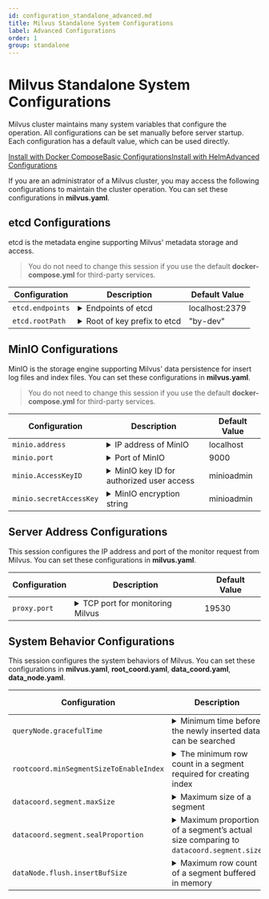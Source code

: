 ```yaml
---
id: configuration_standalone_advanced.md
title: Milvus Standalone System Configurations
label: Advanced Configurations
order: 1
group: standalone
---
```


# Milvus Standalone System Configurations

Milvus cluster maintains many system variables that configure the operation. All configurations can be set manually before server startup. Each configuration has a default value, which can be used directly.



<div class="tab-wrapper"><a href="install_standalone-docker.md" class=''>Install with Docker Compose</a><a href="configuration_standalone_basic.md" class=''>Basic Configurations</a><a href="install_standalone-helm.md" class=''>Install with Helm</a><a href="configuration_standalone_advanced.md" class='active '>Advanced Configurations</a></div>





If you are an administrator of a Milvus cluster, you may access the following configurations to maintain the cluster operation. You can set these configurations in **milvus.yaml**.

## etcd Configurations

etcd is the metadata engine supporting Milvus' metadata storage and access. 

> You do not need to change this session if you use the default **docker-compose.yml** for third-party services.

<table id="etcd">
<thead>
  <tr>     
    <th class="width20">Configuration</th>     
    <th class="width70">Description</th>     
    <th class="width10">Default Value</th>   
  </tr>
</thead>
<tbody>
	<tr>
		<td><code>etcd.endpoints</code></td>
		<td><details>
       <summary>Endpoints of etcd</summary>
       <li>Environment variable: <code>ETCD_ENDPOINTS</code></li>
       <li>Access etcd service with <code>etcd.endpoints</code>.</li>
       <li>etcd preferentially acquires valid address from environment variable <code>ETCD_ENDPOINTS</code> when Milvus is booted up.</li>
       <li>You can change this parameter as the endpoints of your own etcd cluster.</li>
      </details></td>
		<td>localhost:2379</td>
	</tr>
	<tr>
		<td><code>etcd.rootPath</code></td>
		<td><details>
       <summary>Root of key prefix to etcd</summary>
       <li>Milvus stores data in etcd with this root key prefix.</li>
       <li>Be careful with changing this configuration if you have used Milvus for a period of time. Changes to this configuration will affect your access to old data.</li>
       <li>We recommend changing this configuration before using Milvus for the first time.</li>
       <li>Set an easy-to-identify root key prefix for Milvus if etcd already exists. We recommend setting it as "<b>milvus-root</b>".</li>
      </details></td>
		<td>"by-dev"</td>
	</tr>
</tbody>
</table>


## MinIO Configurations

MinIO is the storage engine supporting Milvus' data persistence for insert log files and index files.  You can set these configurations in **milvus.yaml**.

> You do not need to change this session if you use the default **docker-compose.yml** for third-party services.

<table id="minio">
<thead>
  <tr>     
    <th class="width20">Configuration</th>     
    <th class="width70">Description</th>     
    <th class="width10">Default Value</th>   
  </tr>
</thead>
<tbody>
  <tr>
		<td><code>minio.address</code></td>
		<td><details>
       <summary>IP address of MinIO</summary>
       <li>Environment variable: <code>MINIO_ADDRESS</code></li>
       <li>Access MinIO service with <code>minio.address</code>. <code>minio.address</code> and <code>minio.port</code> together generates the valid access to MinIO.</li>
       <li>MinIO preferentially acquires the valid address from the environment variable <code>MINIO_ADDRESS</code> when Milvus is booted up.</li>
      <li>Default value applies when MinIO and Milvus are running on the same network.</li>
      <li>Milvus 2.0 uses non-secure mode to access MinIO. Upcoming Milvus versions will support secure access to MinIO.</li>
      </details></td>
		<td>localhost</td>
	</tr>
  <tr>
		<td><code>minio.port</code></td>
		<td><details>
       <summary>Port of MinIO</summary>
       <li>Environment variable: <code>MINIO_ADDRESS</code></li>
       <li>Access MinIO service with <code>minio.address</code>. <code>minio.address</code> and <code>minio.port</code> together generates the valid access to MinIO.</li>
       <li>MinIO preferentially acquires the valid port from the environment variable <code>MINIO_ADDRESS</code> when Milvus is booted up.</li>
      </details></td>
		<td>9000</td>
	</tr>
  <tr>
		<td><code>minio.AccessKeyID</code></td>
		<td><details>
       <summary>MinIO key ID for authorized user access</summary>
       <li>Environment variable: <code>MINIO_ACCESS_KEY</code></li>
       <li>Access key ID that MinIO issued to authorized users. <code>minio.accessKeyID</code> and <code>minio.secretAccessKey</code> together is used for identity authentication to access the MinIO service.</li>
       <li>This configuration must be set identical to the environment variable <code>MINIO_ACCESS_KEY</code>, which is necessary for booting up MinIO. The default value applies to the MinIO service that booted up with the default <b>docker-compose.yml</b> provided by Milvus.</li>
      </details></td>
		<td>minioadmin</td>
	</tr>
  <tr>
		<td><code>minio.secretAccessKey</code></td>
		<td><details>
       <summary>MinIO encryption string</summary>
       <li>Environment variable: <code>MINIO_SECRET_KEY</code></li>
       <li>Secret key used to encrypt the signature string and verify the signature string on server. It must be kept strictly confidential and accessible only to the MinIO server and users.</li>
       <li>This configuration must be set identical to the environment variable <code>MINIO_SECRET_KEY</code>, which is necessary for booting up MinIO. The default value applies to the MinIO service that booted up with the default <b>docker-compose.yml</b> provided by Milvus.</li>
      </details></td>
		<td>minioadmin</td>
	</tr>
</tbody>
</table>




## Server Address Configurations

This session configures the IP address and port of the monitor request from Milvus. You can set these configurations in **milvus.yaml**.

<table id="server_address">
<thead>
  <tr>     
    <th class="width20">Configuration</th>     
    <th class="width70">Description</th>     
    <th class="width10">Default Value</th>   
  </tr>
</thead>
<tbody>
  <tr>
		<td><code>proxy.port</code></td>
		<td><details>
       <summary>TCP port for monitoring Milvus</summary>
       <li>This parameter takes effect only after being configured at the startup of Milvus.</li>
      </details></td>
		<td>19530</td>
	</tr>
</tbody>
</table>


## System Behavior Configurations

This session configures the system behaviors of Milvus. You can set these configurations in **milvus.yaml**, **root_coord.yaml**, **data_coord.yaml**, **data_node.yaml**.

<table id="system_behavior">
<thead>
  <tr>     
    <th class="width20">Configuration</th>     
    <th class="width70">Description</th>     
    <th class="width10">Default Value</th>   
  </tr>
</thead>
<tbody>
  <tr>
		<td><code>queryNode.gracefulTime</code></td>
		<td><details>
       <summary>Minimum time before the newly inserted data can be searched</summary>
       <li>Unit: ms</li>
       <li>Milvus executes this query command directly when the search message timestamp is earlier the query node system time.</li>
       <li>When the <code>search</code> message timestamp is later than the query node system time, the search message waits for the query node system time to advance until the time difference between them is less than the value set in <code>queryNode.gracefulTime</code>, and then Milvus executes the query demand.</li>
      </details></td>
		<td>1000</td>
	</tr>
  <tr>
		<td><code>rootcoord.minSegmentSizeToEnableIndex</code></td>
		<td><details>
       <summary>The minimum row count in a segment required for creating index</summary>
       <li>This parameter specifies the minimum row count in a log file required for creating segment index.</li>
      </details></td>
		<td>1024</td>
	</tr>
  <tr>
		<td><code>datacoord.segment.maxSize</code></td>
		<td><details>
       <summary>Maximum size of a segment</summary>
       <li>Unit: MB</li>
       <li><code>datacoord.segment.maxSize</code> and <code>datacoord.segment.sealProportion</code> together determine if a segment can be sealed. Generally, the segment size ranges from 384 MB to 512 MB.</li>
      </details></td>
		<td>512</td>
	</tr>
  <tr>
		<td><code>datacoord.segment.sealProportion</code></td>
		<td><details>
       <summary>Maximum proportion of a segment’s actual size comparing to <code>datacoord.segment.size</code></summary>
       <li>When actual proportion is greater than the set value, the corresponding segment can be sealed.</li>
      </details></td>
		<td>0.75</td>
	</tr>
  <tr>
		<td><code>dataNode.flush.insertBufSize</code></td>
		<td><details>
       <summary>Maximum row count of a segment buffered in memory</summary>
       <li>Data node packs all buffered data into a binlog file and stores the file in MinIO/S3 when the row count of the data in memory exceeds this value.</li>
       <li>Setting this parameter is associated with the data size. If it is set too small, the system stores data in small size too frequently. If it is set too large, the system's demand for memory will increase.</li>
       <li>The default value applies to most scenarios. For a 128-dimensions floating-point vector, 32000 rows of data generate a binlog file of approximately 16 MB.</li>
      </details></td>
		<td>32000</td>
	</tr>
</tbody>
</table>
